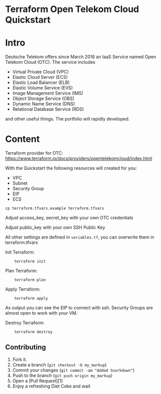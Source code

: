 Terraform Open Telekom Cloud Quickstart
=======================================

Intro
=====

Deutsche Telekom offers since March 2016 an IaaS Service named
Open Telekom Cloud (OTC). The service includes

* Virtual Private Cloud (VPC)
* Elastic Cloud Server (ECS)
* Elastic Load Balancer (ELB)
* Elastic Volume Service (EVS)
* Image Management Service (IMS)
* Object Storage Service (OBS)
* Dynamic Name Service (DNS)
* Relational Database Service (RDS)

and other useful things. The portfolio will rapidly developed.


Content
=======

Terraform provider for OTC: https://www.terraform.io/docs/providers/opentelekomcloud/index.html

With the Quickstart the following resources will created for you:

* VPC
* Subnet
* Security Group
* EIP
* ECS

```
cp terraform.tfvars.example terraform.tfvars
```

Adjust access\_key, secret\_key with your own OTC credentials

Adjust public\_key with your own SSH Public Key

All other settings are defined in `variables.tf`, you can overwrite them in terraform.tfvars

Init Terraform:

```
    terraform init
```

Plan Terraform:

```
    terraform plan
```

Apply Terraform:

```
    terraform apply
```

As output you can see the EIP to connect with ssh. Security Groups are almost open to work with your VM.


Destroy Terraform:

```
    terraform destroy
```

Contributing
------------

1. Fork it.
2. Create a branch (`git checkout -b my_markup`)
3. Commit your changes (`git commit -am "Added Snarkdown"`)
4. Push to the branch (`git push origin my_markup`)
5. Open a [Pull Request][1]
6. Enjoy a refreshing Diet Coke and wait

